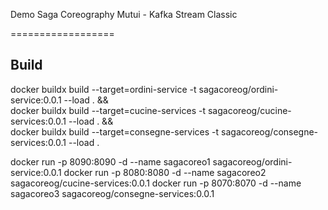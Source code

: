 Demo Saga Coreography Mutui - Kafka Stream Classic

==================

Build
-----

docker buildx build --target=ordini-service -t sagacoreog/ordini-service:0.0.1 --load . &&\
docker buildx build --target=cucine-services -t sagacoreog/cucine-services:0.0.1 --load . &&\
docker buildx build --target=consegne-services -t sagacoreog/consegne-services:0.0.1 --load .

docker run -p 8090:8090 -d --name sagacoreo1 sagacoreog/ordini-service:0.0.1
docker run -p 8080:8080 -d --name sagacoreo2 sagacoreog/cucine-services:0.0.1
docker run -p 8070:8070 -d --name sagacoreo3 sagacoreog/consegne-services:0.0.1